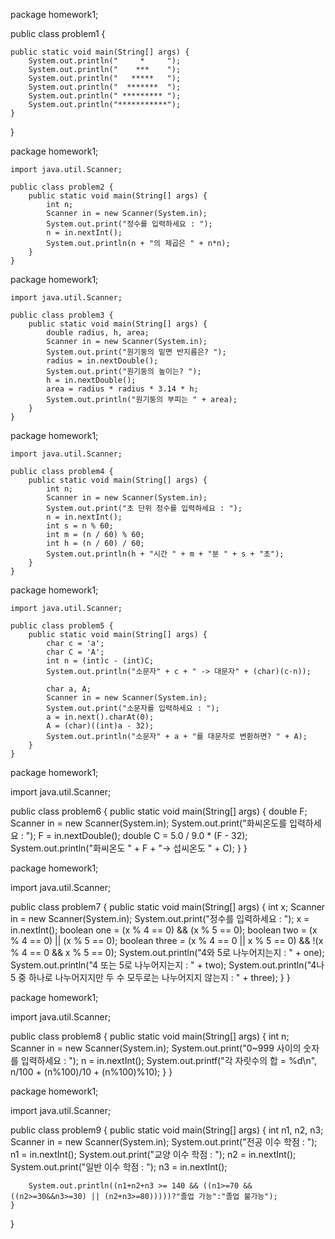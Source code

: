 package homework1;

public class problem1 {

	public static void main(String[] args) {
        System.out.println("     *     ");
        System.out.println("    ***    ");
        System.out.println("   *****   ");
        System.out.println("  *******  ");
        System.out.println(" ********* ");
        System.out.println("***********");
    }
}

package homework1;

	import java.util.Scanner;

	public class problem2 {
	    public static void main(String[] args) {
	        int n;
	        Scanner in = new Scanner(System.in);
	        System.out.print("정수를 입력하세요 : ");
	        n = in.nextInt();
	        System.out.println(n + "의 제곱은 " + n*n);
	    }
	}

 package homework1;

	import java.util.Scanner;

	public class problem3 {
	    public static void main(String[] args) {
	        double radius, h, area;
	        Scanner in = new Scanner(System.in);
	        System.out.print("원기둥의 밑면 반지름은? ");
	        radius = in.nextDouble();
	        System.out.print("원기둥의 높이는? ");
	        h = in.nextDouble();
	        area = radius * radius * 3.14 * h;
	        System.out.println("원기둥의 부피는 " + area);
	    }
	}

 package homework1;

	import java.util.Scanner;

	public class problem4 {
	    public static void main(String[] args) {
	        int n;
	        Scanner in = new Scanner(System.in);
	        System.out.print("초 단위 정수를 입력하세요 : ");
	        n = in.nextInt();
	        int s = n % 60;
	        int m = (n / 60) % 60;
	        int h = (n / 60) / 60;
	        System.out.println(h + "시간 " + m + "분 " + s + "초");
	    }
	}

package homework1;

	import java.util.Scanner;

	public class problem5 {
	    public static void main(String[] args) {
	        char c = 'a'; 
	        char C = 'A'; 
	        int n = (int)c - (int)C; 
	        System.out.println("소문자" + c + " -> 대문자" + (char)(c-n));

	        char a, A;
	        Scanner in = new Scanner(System.in);
	        System.out.print("소문자를 입력하세요 : ");
	        a = in.next().charAt(0); 
	        A = (char)((int)a - 32);
	        System.out.println("소문자" + a + "를 대문자로 변환하면? " + A);
	    }
	}

package homework1;

import java.util.Scanner;

public class problem6 {
    public static void main(String[] args) {
        double F;
        Scanner in = new Scanner(System.in);
        System.out.print("화씨온도를 입력하세요 : ");
        F = in.nextDouble();
        double C = 5.0 / 9.0 * (F - 32);
        System.out.println("화씨온도 " + F + "-> 섭씨온도 " + C);
    }
}

package homework1;

import java.util.Scanner;

public class problem7 {
    public static void main(String[] args) {
        int x;
        Scanner in = new Scanner(System.in);
        System.out.print("정수를 입력하세요 : ");
        x = in.nextInt();
        boolean one = (x % 4 == 0) && (x % 5 == 0);
        boolean two = (x % 4 == 0) || (x % 5 == 0);
        boolean three = (x % 4 == 0 || x % 5 == 0) && !(x % 4 == 0 && x % 5 == 0);
        System.out.println("4와 5로 나누어지는지 : " + one);
        System.out.println("4 또는 5로 나누어지는지 : " + two);
        System.out.println("4나 5 중 하나로 나누어지지만 두 수 모두로는 나누어지지 않는지 : " + three);
    }
}

package homework1;

import java.util.Scanner;

public class problem8 {
    public static void main(String[] args) {
        int n;
        Scanner in = new Scanner(System.in);
        System.out.print("0~999 사이의 숫자를 입력하세요 : ");
        n = in.nextInt();
        System.out.printf("각 자릿수의 합 = %d\n", n/100 + (n%100)/10 + (n%100)%10);
    }
}

package homework1;

import java.util.Scanner;

public class problem9 {
    public static void main(String[] args) {
        int n1, n2, n3;
        Scanner in = new Scanner(System.in);
        System.out.print("전공 이수 학점 : ");
        n1 = in.nextInt();
        System.out.print("교양 이수 학점 : ");
        n2 = in.nextInt();
        System.out.print("일반 이수 학점 : ");
        n3 = in.nextInt();

        System.out.println((n1+n2+n3 >= 140 && ((n1>=70 && ((n2>=30&&n3>=30) || (n2+n3>=80)))))?"졸업 가능":"졸업 불가능");
    }
}
